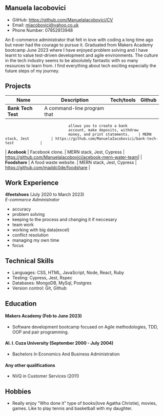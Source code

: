 ## Manuela Iacobovici
* GitHub: https://github.com/ManuelaIacobovici/CV
* Email: miacobovici@yahoo.co.uk
* Phone Number: 07852813948

An E-commerce administrator that felt in love with coding a long time ago but never had the courage to pursue it. Graduated from Makers Academy bootcamp June 2023 where I have enjoyed problem solving and I have learnt to value test-driven development and agile environments. The culture in the tech industry seems to be absolutely fantastic with so many resources to learn from. I find everything about tech exciting especially the future steps of my journey.

## Projects

| Name                         | Description                    | Tech/tools                | Github                                                      |
| ---------------------------- | ------------------------------ | ------------------------- | ----------------------------------------------------------- |
| **Bank Tech Test**           | A command-line program that 
                                 allows you to create a bank 
                                 account, make deposits, withdraw 
                                 money, and print statements.    | MERN stack, Jest          | https://github.com/ManuelaIacobovici/bank-tech-test            |
| **Acebook**                  | Facebook clone.                 | MERN stack, Jest, Cypress | https://github.com/ManuelaIacobovici/acebook-mern-water-team|
| **Foodshare**                | A food waste website.           | MERN stack, Jest, Cypress | https://github.com/maddc0de/foodshare                       |

## Work Experience

**4feetshoes** (July 2020 to March 2023)  
_E-commerce Administrator_
* accuracy
* problem solving
* keeping to the process and changing it if neccesary
* team work
* working with big data(excel)
* conflict resolution
* managing my own time
* focus

## Technical Skills

* Languages: CSS, HTML, JavaScript, Node, React, Ruby
* Testing: Cypress, Jest, Rspec
* Databases: MongoDB, MySql, Postgres
* Version control: Git, Github

## Education

#### Makers Academy (Feb to June 2023) 
- Software development bootcamp focused on Agile methodologies, TDD, OOP and pair programming. 

#### Al. I. Cuza University (September 2000 - July 2004)

- Bachelors In Economics And Business Administration

#### Any other qualifications

- NVQ in Customer Services (2011)

## Hobbies

- Really enjoy "Who done it" type of books(love Agatha Christie), movies, games. Like to play tennis and basketball with my daughter. 
